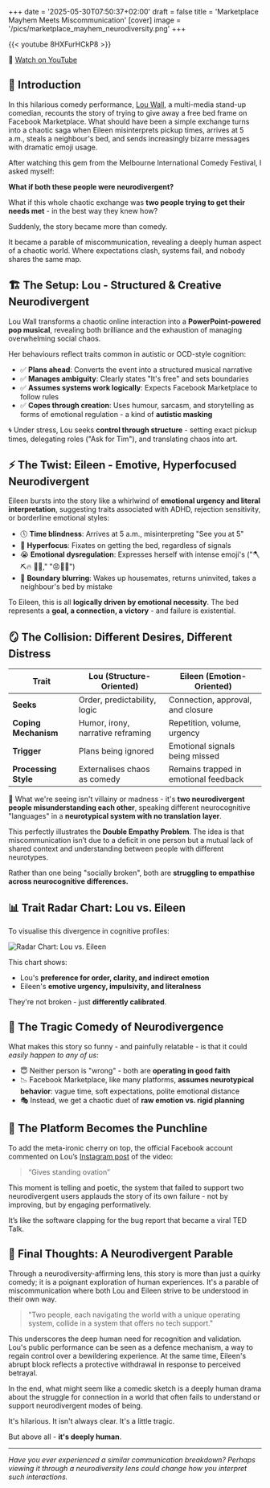 +++
date = '2025-05-30T07:50:37+02:00'
draft = false
title = 'Marketplace Mayhem Meets Miscommunication'
[cover]
    image = '/pics/marketplace_mayhem_neurodiversity.png'
+++

{{< youtube 8HXFurHCkP8 >}}

🔗 [Watch on YouTube](https://www.youtube.com/watch?v=8HXFurHCkP8)

## 👋 Introduction
In this hilarious comedy performance, [Lou Wall](https://www.instagram.com/thelouwall/), a multi-media stand-up comedian, recounts the story of trying to give away a free bed frame on Facebook Marketplace. What should have been a simple exchange turns into a chaotic saga when Eileen misinterprets pickup times, arrives at 5 a.m., steals a neighbour's bed, and sends increasingly bizarre messages with dramatic emoji usage.

After watching this gem from the Melbourne International Comedy Festival, I asked myself:

**What if both these people were neurodivergent?**

What if this whole chaotic exchange was **two people trying to get their needs met** - in the best way they knew how?

Suddenly, the story became more than comedy.

It became a parable of miscommunication, revealing a deeply human aspect of a chaotic world. Where expectations clash, systems fail, and nobody shares the same map.

## 🏗️ The Setup: Lou - Structured & Creative Neurodivergent
Lou Wall transforms a chaotic online interaction into a **PowerPoint-powered pop musical**, revealing both brilliance and the exhaustion of managing overwhelming social chaos.

Her behaviours reflect traits common in autistic or OCD-style cognition:
- ✅ **Plans ahead**: Converts the event into a structured musical narrative
- ✅ **Manages ambiguity**: Clearly states "It's free" and sets boundaries
- ✅ **Assumes systems work logically**: Expects Facebook Marketplace to follow rules
- ✅ **Copes through creation**: Uses humour, sarcasm, and storytelling as forms of emotional regulation - a kind of **autistic masking**

🌀 Under stress, Lou seeks **control through structure** - setting exact pickup times, delegating roles ("Ask for Tim"), and translating chaos into art.

## ⚡ The Twist: Eileen - Emotive, Hyperfocused Neurodivergent
Eileen bursts into the story like a whirlwind of **emotional urgency and literal interpretation**, suggesting traits associated with ADHD, rejection sensitivity, or borderline emotional styles:

- 🕔 **Time blindness**: Arrives at 5 a.m., misinterpreting "See you at 5"
- 🎯 **Hyperfocus**: Fixates on getting the bed, regardless of signals
- 😭 **Emotional dysregulation**: Expresses herself with intense emoji's ("🪓⛏️🔥 🤢🔥," "😡🐬💩")
- 🚪 **Boundary blurring**: Wakes up housemates, returns uninvited, takes a neighbour's bed by mistake

To Eileen, this is all **logically driven by emotional necessity**. The bed represents a **goal, a connection, a victory** - and failure is existential.

## 🪞 The Collision: Different Desires, Different Distress

| Trait                      | **Lou** (Structure-Oriented)        | **Eileen** (Emotion-Oriented)         |
|---------------------------|-------------------------------------|---------------------------------------|
| **Seeks**                 | Order, predictability, logic         | Connection, approval, and closure     |
| **Coping Mechanism**      | Humor, irony, narrative reframing    | Repetition, volume, urgency           |
| **Trigger**               | Plans being ignored                  | Emotional signals being missed        |
| **Processing Style**      | Externalises chaos as comedy         | Remains trapped in emotional feedback |

📌 What we're seeing isn't villainy or madness - it's **two neurodivergent people misunderstanding each other**, speaking different neurocognitive "languages" in a **neurotypical system with no translation layer**.

This perfectly illustrates the **Double Empathy Problem**. The idea is that miscommunication isn’t due to a deficit in one person but a mutual lack of shared context and understanding between people with different neurotypes.

Rather than one being "socially broken", both are **struggling to empathise across neurocognitive differences.**

## 📊 Trait Radar Chart: Lou vs. Eileen
To visualise this divergence in cognitive profiles:

![Radar Chart: Lou vs. Eileen](/pics/neurodivergent-trait-profiles-Lou-vs-Eileen.png)

This chart shows:
- Lou's **preference for order, clarity, and indirect emotion**
- Eileen's **emotive urgency, impulsivity, and literalness**

They're not broken - just **differently calibrated**.

## 🔄 The Tragic Comedy of Neurodivergence
What makes this story so funny - and painfully relatable - is that it could *easily happen to any of us*:
- 😇 Neither person is "wrong" - both are **operating in good faith**
- 📉 Facebook Marketplace, like many platforms, **assumes neurotypical behavior**: vague time, soft expectations, polite emotional distance
- 🎭 Instead, we get a chaotic duet of **raw emotion vs. rigid planning**

## 👊 The Platform Becomes the Punchline

To add the meta-ironic cherry on top, the official Facebook account commented on Lou’s [Instagram post](https://www.instagram.com/p/DIUhTSZKNPr/) of the video:

> “Gives standing ovation”

This moment is telling and poetic, the system that failed to support two neurodivergent users applauds the story of its own failure - not by improving, but by engaging performatively.

It’s like the software clapping for the bug report that became a viral TED Talk.

## 🧩 Final Thoughts: A Neurodivergent Parable
Through a neurodiversity-affirming lens, this story is more than just a quirky comedy; it is a poignant exploration of human experiences. It's a parable of miscommunication where both Lou and Eileen strive to be understood in their own way.

> "Two people, each navigating the world with a unique operating system, collide in a system that offers no tech support."

This underscores the deep human need for recognition and validation. Lou's public performance can be seen as a defence mechanism, a way to regain control over a bewildering experience. At the same time, Eileen's abrupt block reflects a protective withdrawal in response to perceived betrayal.

In the end, what might seem like a comedic sketch is a deeply human drama about the struggle for connection in a world that often fails to understand or support neurodivergent modes of being.

It's hilarious. It isn't always clear. It's a little tragic.

But above all - **it's deeply human**.

---

*Have you ever experienced a similar communication breakdown? Perhaps viewing it through a neurodiversity lens could change how you interpret such interactions.*